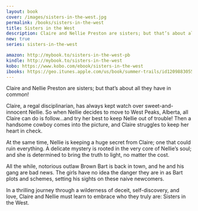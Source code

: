 ```yaml
---
layout: book
cover: /images/sisters-in-the-west.jpg 
permalink: /books/sisters-in-the-west
title: Sisters in the West
description: Claire and Nellie Preston are sisters; but that’s about all they have in common! 
new: true
series: sisters-in-the-west

amazon: http://mybook.to/sisters-in-the-west-pb
kindle: http://mybook.to/sisters-in-the-west
kobo: https://www.kobo.com/ebook/sisters-in-the-west
ibooks: https://geo.itunes.apple.com/us/book/summer-trails/id1209883055?mt=11&at=1001luwG
---
```


Claire and Nellie Preston are sisters; but that’s about all they have in
common! 

Claire, a regal disciplinarian, has always kept watch over sweet-and-innocent
Nellie. So when Nellie decides to move to West Peaks, Alberta, all Claire can
do is follow...and try her best to keep Nellie out of trouble! Then a handsome
cowboy comes into the picture, and Claire struggles to keep her heart in check. 

At the same time, Nellie is keeping a huge secret from Claire; one that could
ruin everything. A delicate mystery is rooted in the very core of Nellie’s
soul; and she is determined to bring the truth to light, no matter the cost. 

All the while, notorious outlaw Brown Bart is back in town, and he and his gang
are bad news. The girls have no idea the danger they are in as Bart plots and
schemes, setting his sights on these naive newcomers. 

In a thrilling journey through a wilderness of deceit, self-discovery, and
love, Claire and Nellie must learn to embrace who they truly are: Sisters in
the West.
